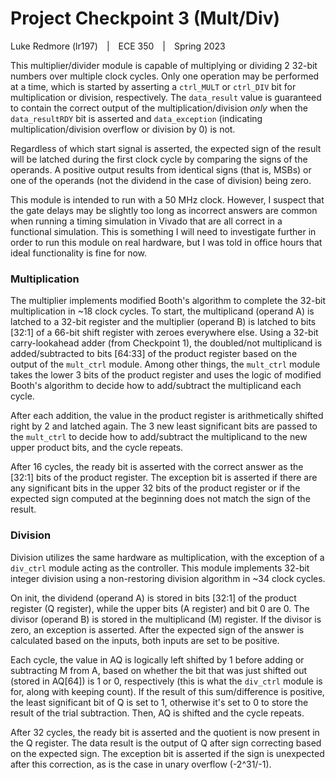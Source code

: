 # Project Checkpoint 3 (Mult/Div)
Luke Redmore (lr197)&emsp;|&emsp;ECE 350&emsp;|&emsp;Spring 2023

This multiplier/divider module is capable of multiplying or dividing 2 32-bit numbers over multiple clock cycles. Only one operation may be performed at a time, which is started by asserting a `ctrl_MULT` or `ctrl_DIV` bit for multiplication or division, respectively. The `data_result` value is guaranteed to contain the correct output of the multiplication/division *only* when the `data_resultRDY` bit is asserted and `data_exception` (indicating multiplication/division overflow or division by 0) is not.

Regardless of which start signal is asserted, the expected sign of the result will be latched during the first clock cycle by comparing the signs of the operands. A positive output results from identical signs (that is, MSBs) or one of the operands (not the dividend in the case of division) being zero. 

This module is intended to run with a 50 MHz clock. However, I suspect that the gate delays may be slightly too long as incorrect answers are common when running a timing simulation in Vivado that are all correct in a functional simulation. This is something I will need to investigate further in order to run this module on real hardware, but I was told in office hours that ideal functionality is fine for now.

### Multiplication

The multiplier implements modified Booth's algorithm to complete the 32-bit multiplication in ~18 clock cycles. To start, the multiplicand (operand A) is latched to a 32-bit register and the multiplier (operand B) is latched to bits [32:1] of a 66-bit shift register with zeroes everywhere else. Using a 32-bit carry-lookahead adder (from Checkpoint 1), the doubled/not multiplicand is added/subtracted to bits [64:33] of the product register based on the output of the `mult_ctrl` module. Among other things, the `mult_ctrl` module takes the lower 3 bits of the product register and uses the logic of modified Booth's algorithm to decide how to add/subtract the multiplicand each cycle.

After each addition, the value in the product register is arithmetically shifted right by 2 and latched again. The 3 new least significant bits are passed to the `mult_ctrl` to decide how to add/subtract the multiplicand to the new upper product bits, and the cycle repeats. 

After 16 cycles, the ready bit is asserted with the correct answer as the [32:1] bits of the product register. The exception bit is asserted if there are any significant bits in the upper 32 bits of the product register or if the expected sign computed at the beginning does not match the sign of the result.

### Division
Division utilizes the same hardware as multiplication, with the exception of a `div_ctrl` module acting as the controller. This module implements 32-bit integer division using a non-restoring division algorithm in ~34 clock cycles. 

On init, the dividend (operand A) is stored in bits [32:1] of the product register (Q register), while the upper bits (A register) and bit 0 are 0. The divisor (operand B) is stored in the multiplicand (M) register. If the divisor is zero, an exception is asserted. After the expected sign of the answer is calculated based on the inputs, both inputs are set to be positive.

Each cycle, the value in AQ is logically left shifted by 1 before adding or subtracting M from A, based on whether the bit that was just shifted out (stored in AQ[64]) is 1 or 0, respectively (this is what the `div_ctrl` module is for, along with keeping count). If the result of this sum/difference is positive, the least significant bit of Q is set to 1, otherwise it's set to 0 to store the result of the trial subtraction. Then, AQ is shifted and the cycle repeats.

After 32 cycles, the ready bit is asserted and the quotient is now present in the Q register. The data result is the output of Q after sign correcting based on the expected sign. The exception bit is asserted if the sign is unexpected after this correction, as is the case in unary overflow (-2^31/-1).